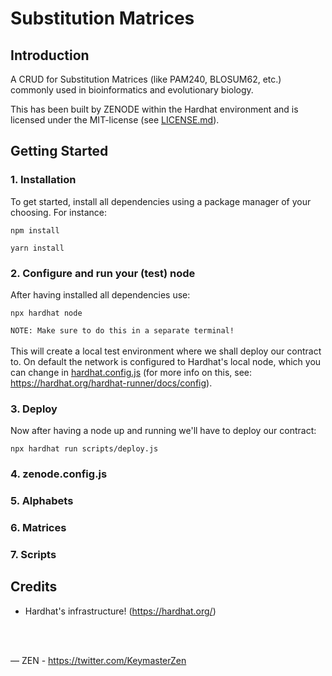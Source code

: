 # Substitution Matrices

## Introduction
A CRUD for Substitution Matrices (like PAM240, BLOSUM62, etc.) commonly used in bioinformatics and evolutionary biology.

This has been built by ZENODE within the Hardhat environment and is licensed under the MIT-license (see [LICENSE.md](./LICENSE.md)).

## Getting Started
### 1. Installation
To get started, install all dependencies using a package manager of your choosing. For instance:
```
npm install
```
```
yarn install
```

### 2. Configure and run your (test) node
After having installed all dependencies use:
```script
npx hardhat node
```
`NOTE: Make sure to do this in a separate terminal!`
<br>
<br>
This will create a local test environment where we shall deploy our contract to. On default the network is configured to Hardhat's local node, which you can change in [hardhat.config.js](/hardhat.config.js) (for more info on this, see: https://hardhat.org/hardhat-runner/docs/config).

### 3. Deploy 
Now after having a node up and running we'll have to deploy our contract:
```
npx hardhat run scripts/deploy.js
```

### 4. zenode.config.js 
### 5. Alphabets
### 6. Matrices
### 7. Scripts

## Credits

- Hardhat's infrastructure! (https://hardhat.org/)

  </br>
  </br>

— ZEN - https://twitter.com/KeymasterZen
